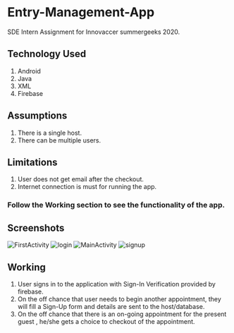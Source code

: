 # Entry-Management-App
SDE Intern Assignment for Innovaccer summergeeks 2020. 

## Technology Used
1. Android
2. Java
3. XML
4. Firebase

## Assumptions
1. There is a single host.
2. There can be multiple users.

## Limitations
1. User does not get email after the checkout.
2. Internet connection is must for running the app.

### Follow the Working section to see the functionality of the app.

## Screenshots

![FirstActivity](https://user-images.githubusercontent.com/54973194/69902046-2dfd4900-13af-11ea-8271-86d0a83b845e.jpeg)
![login](https://user-images.githubusercontent.com/54973194/69902050-35bced80-13af-11ea-8dee-3c6cea284316.jpg)
![MainActivity](https://user-images.githubusercontent.com/54973194/69902052-381f4780-13af-11ea-8278-a40269a533e7.jpg)
![signup](https://user-images.githubusercontent.com/54973194/69902053-3a81a180-13af-11ea-9948-24be2749fb3a.jpg)


## Working
1. User signs in to the application with Sign-In Verification provided by firebase. 
2. On the off chance that user needs to begin another appointment, they will fill a Sign-Up form and details are sent to the host/database.
3. On the off chance that there is an on-going appointment for the present guest , he/she gets a choice to checkout of the appointment.
